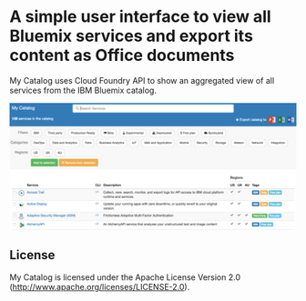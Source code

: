# A simple user interface to view all Bluemix services and export its content as Office documents

My Catalog uses Cloud Foundry API to show an aggregated view of all services from the IBM Bluemix catalog.

![](./public/icons/screenshot-mycatalog.png)

## License

My Catalog is licensed under the Apache License Version 2.0 (http://www.apache.org/licenses/LICENSE-2.0).